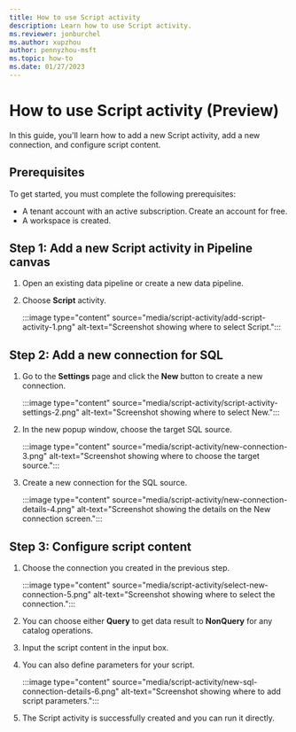 ```yaml
---
title: How to use Script activity
description: Learn how to use Script activity.
ms.reviewer: jonburchel
ms.author: xupzhou
author: pennyzhou-msft
ms.topic: how-to 
ms.date: 01/27/2023
---
```


# How to use Script activity (Preview)

In this guide, you'll learn how to add a new Script activity, add a new connection, and configure script content.

## Prerequisites

To get started, you must complete the following prerequisites:  

- A tenant account with an active subscription. Create an account for free.
- A workspace is created.

## Step 1: Add a new Script activity in Pipeline canvas

1. Open an existing data pipeline or create a new data pipeline.
1. Choose **Script** activity.

   :::image type="content" source="media/script-activity/add-script-activity-1.png" alt-text="Screenshot showing where to select Script.":::

## Step 2: Add a new connection for SQL

1. Go to the **Settings** page and click the **New** button to create a new connection.

   :::image type="content" source="media/script-activity/script-activity-settings-2.png" alt-text="Screenshot showing where to select New.":::

2. In the new popup window, choose the target SQL source.

   :::image type="content" source="media/script-activity/new-connection-3.png" alt-text="Screenshot showing where to choose the target source.":::

3. Create a new connection for the SQL source.

   :::image type="content" source="media/script-activity/new-connection-details-4.png" alt-text="Screenshot showing the details on the New connection screen.":::

## Step 3: Configure script content

1. Choose the connection you created in the previous step.

   :::image type="content" source="media/script-activity/select-new-connection-5.png" alt-text="Screenshot showing where to select the connection.":::

2. You can choose either **Query** to get data result to **NonQuery** for any catalog operations.
1. Input the script content in the input box.
1. You can also define parameters for your script.

   :::image type="content" source="media/script-activity/new-sql-connection-details-6.png" alt-text="Screenshot showing where to add script parameters.":::

5. The Script activity is successfully created and you can run it directly.
